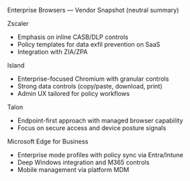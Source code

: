 Enterprise Browsers — Vendor Snapshot (neutral summary)

Zscaler
- Emphasis on inline CASB/DLP controls
- Policy templates for data exfil prevention on SaaS
- Integration with ZIA/ZPA

Island
- Enterprise-focused Chromium with granular controls
- Strong data controls (copy/paste, download, print)
- Admin UX tailored for policy workflows

Talon
- Endpoint-first approach with managed browser capability
- Focus on secure access and device posture signals

Microsoft Edge for Business
- Enterprise mode profiles with policy sync via Entra/Intune
- Deep Windows integration and M365 controls
- Mobile management via platform MDM
